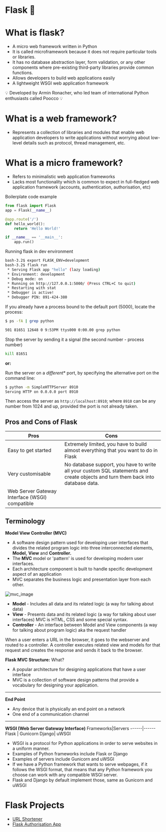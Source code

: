 # Flask :snake:

# What is flask?
- A micro web framework written in Python 
- It is called microframework because it does not require particular tools or libraries.
- It has no database abstraction layer, form validation, or any other components where pre-existing third-party libraries provide common functions.
- Allows developers to build web applications easily 
- A lightweight WSGI web application framework


:bulb: Developed by Armin Ronacher, who led team of international Python enthusiasts called Poocco :bulb:

# What is a web framework?
- Represents a collection of libraries and modules that enable web application developers to write applications without worrying about low-level details such as protocol, thread management, etc.

# What is a micro framework?
- Refers to minimalistic web application frameworks
- Lacks most functionality which is common to expect in full-fledged web application framework (accounts, authentication, authorisation, etc)


Boilerplate code example
```python
from flask import Flask
app = Flask(__name__)

@app.route('/')
def hello_world():
    return 'Hello World!'

if __name__ == '__main__':
    app.run()
```

Running flask in dev environment 
```bash
bash-3.2$ export FLASK_ENV=development 
bash-3.2$ flask run
 * Serving Flask app "hello" (lazy loading)
 * Environment: development
 * Debug mode: on
 * Running on http://127.0.0.1:5000/ (Press CTRL+C to quit)
 * Restarting with stat
 * Debugger is active!
 * Debugger PIN: 891-424-380
```

If you already have a process bound to the default port (5000), locate the process:
```bash
$ ps -fA | grep python
```

```bash
501 81651 12648 0 9:53PM ttys000 0:00.00 grep python
```

Stop the server by sending it a signal (the second number - process number)
```bash
kill 81651
```

**or:**

Run the server on a *different** port, by specifying the alternative port on the command line:
```bash
$ python -m SimpleHTTPServer 8910
Serving HTTP on 0.0.0.0 port 8910
```

Then access the server as `http://localhost:8910`; where `8910` can be any number from 1024 and up, provided the port is not already taken.



## Pros and Cons of Flask 

**Pros**|**Cons**
----|----
Easy to get started | Extremely limited, you have to build almost everything that you want to do in Flask
Very customisable | No database support, you have to write all your custom SQL statements and create objects and turn them back into database data.
Web Server Gateway Interface (WSGI) compatible |


## Terminology 

**Model View Controller (MVC)**
- A software design pattern used for developing user interfaces that divides the related program logic into three interconnected elements, **Model,** **View** and **Controller.**
- The **MVC** model or 'pattern' is used for developing modern user interfaces.
- Each architecture component is built to handle specific development aspect of an application 
- MVC separates the business logic and presentation layer from each other. 

<img src="https://www.guru99.com/images/1/122118_0445_MVCTutorial1.png" alt="mvc_image">


- **Model** - Includes all data and its related logic (a way for talking about data)
- **View** - Presents data and its related logic (a way for talking about user interfaces) MVC is HTML, CSS and some special syntax.
- **Controller** - An interface between Model and View components (a way for talking about program logic) aka the request handler

When a user enters a URL in the browser, it goes to the webserver and routed to a controller. A controller executes related view and models for that request and creates the response and sends it back to the browser.

**Flask MVC Structure:**
What?
- A popular architecture for designing applications that have a user interface
- MVC is a collection of software design patterns that provide a vocabulary for designing your application. 


---
**End Point**
- Any device that is physically an end point on a network
- One end of a communication channel

---

**WSGI (Web Server Gateway Interface)**
Frameworks|Servers
------|------
Flask | Gunicorn
Django| uWSGI

- WSGI is a protocol for Python applications in order to serve websites in a uniform manner.
- Examples of Python frameworks include Flask or Django
- Examples of servers include Gunicorn and uWSGI
- If we have a Python framework that wants to serve webpages, if it follows the WSGI format, that means that any Python framework you choose can work with any compatible WSGI server. 
- Flask and Django by default implement those, same as Gunicorn and uWSGI

# Flask Projects
- [URL Shortener](url-shortener)
- [Flask Authorisation App](https://github.com/naistangz/flask_autho_app/tree/master/flask_autho_app)